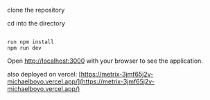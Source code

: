 clone the repository 

cd into the directory




```

run npm install
npm run dev
```

Open [http://localhost:3000](http://localhost:3000) with your browser to see the application.

also deployed on vercel: [https://metrix-3jmf65j2v-michaelboyo.vercel.app/](https://metrix-3jmf65j2v-michaelboyo.vercel.app/)